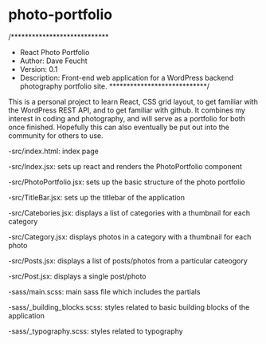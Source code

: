 # photo-portfolio

/****************************
*  React Photo Portfolio
*  Author: Dave Feucht
*  Version: 0.1
*  Description: Front-end web application for a WordPress backend photography portfolio site. 
****************************/

This is a personal project to learn React, CSS grid layout, to get familiar with the 
WordPress REST API, and to get familiar with github. It combines my interest in coding 
and photography, and will serve as a portfolio for both once finished. Hopefully this can 
also eventually be put out into the community for others to use. 

-src/index.html: index page

-src/Index.jsx: sets up react and renders the PhotoPortfolio component

-src/PhotoPortfolio.jsx: sets up the basic structure of the photo portfolio

-src/TitleBar.jsx: sets up the titlebar of the application

-src/Catebories.jsx: displays a list of categories with a thumbnail for each category

-src/Category.jsx: displays photos in a category with a thumbnail for each photo

-src/Posts.jsx: displays a list of posts/photos from a particular cateogory

-src/Post.jsx: displays a single post/photo

-sass/main.scss: main sass file which includes the partials

-sass/_building_blocks.scss: styles related to basic building blocks of the application

-sass/_typography.scss: styles related to typography

